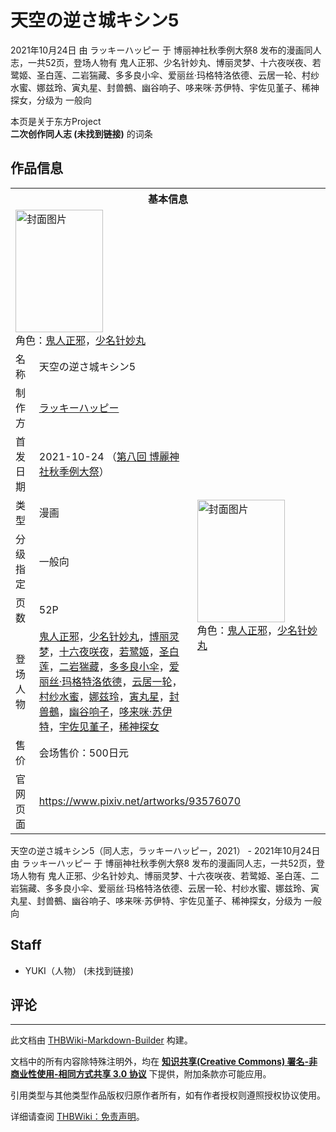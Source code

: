 # 天空の逆さ城キシン5

<!-- source html: G:\repos\THBWiki-Markdown-Builder\THBWikiMarkdown\Temp\main\9\92\ns0%3A%E5%A4%A9%E7%A9%BA%E3%81%AE%E9%80%86%E3%81%95%E5%9F%8E%E3%82%AD%E3%82%B7%E3%83%B35.html -->

2021年10月24日 由 ラッキーハッピー 于 博丽神社秋季例大祭8 发布的漫画同人志，一共52页，登场人物有 鬼人正邪、少名针妙丸、博丽灵梦、十六夜咲夜、若鹭姬、圣白莲、二岩猯藏、多多良小伞、爱丽丝·玛格特洛依德、云居一轮、村纱水蜜、娜兹玲、寅丸星、封兽鵺、幽谷响子、哆来咪·苏伊特、宇佐见堇子、稀神探女，分级为 一般向

本页是关于东方Project  
 **二次创作同人志 (未找到链接)** 的词条
## 作品信息

<table><tbody><tr><th colspan="3">基本信息</th></tr><tr><td class="cover-artwork-mobile" colspan="2"><a href="./文件-天空の逆さ城キシン5封面.jpg.md" class="image" title="封面图片"><img alt="封面图片" src="https://upload.thwiki.cc/thumb/a/a2/%E5%A4%A9%E7%A9%BA%E3%81%AE%E9%80%86%E3%81%95%E5%9F%8E%E3%82%AD%E3%82%B7%E3%83%B35%E5%B0%81%E9%9D%A2.jpg/140px-%E5%A4%A9%E7%A9%BA%E3%81%AE%E9%80%86%E3%81%95%E5%9F%8E%E3%82%AD%E3%82%B7%E3%83%B35%E5%B0%81%E9%9D%A2.jpg" decoding="async" loading="lazy" width="140" height="196" srcset="https://upload.thwiki.cc/thumb/a/a2/%E5%A4%A9%E7%A9%BA%E3%81%AE%E9%80%86%E3%81%95%E5%9F%8E%E3%82%AD%E3%82%B7%E3%83%B35%E5%B0%81%E9%9D%A2.jpg/210px-%E5%A4%A9%E7%A9%BA%E3%81%AE%E9%80%86%E3%81%95%E5%9F%8E%E3%82%AD%E3%82%B7%E3%83%B35%E5%B0%81%E9%9D%A2.jpg 1.5x, https://upload.thwiki.cc/thumb/a/a2/%E5%A4%A9%E7%A9%BA%E3%81%AE%E9%80%86%E3%81%95%E5%9F%8E%E3%82%AD%E3%82%B7%E3%83%B35%E5%B0%81%E9%9D%A2.jpg/280px-%E5%A4%A9%E7%A9%BA%E3%81%AE%E9%80%86%E3%81%95%E5%9F%8E%E3%82%AD%E3%82%B7%E3%83%B35%E5%B0%81%E9%9D%A2.jpg 2x" data-file-width="777" data-file-height="1087"></a><div class="cover-char">角色：<a href="./鬼人正邪.md" title="鬼人正邪">鬼人正邪</a>，<a href="./少名针妙丸.md" title="少名针妙丸">少名针妙丸</a></div></td>
</tr><tr><td class="label">名称</td><td colspan="2"> 天空の逆さ城キシン5 </td></tr><tr><td class="label">制作方</td><td><a href="./ラッキーハッピー.md" title="ラッキーハッピー">ラッキーハッピー</a></td><td class="cover-artwork" rowspan="7" style="min-width:196px;"><a href="./文件-天空の逆さ城キシン5封面.jpg.md" class="image" title="封面图片"><img alt="封面图片" src="https://upload.thwiki.cc/thumb/a/a2/%E5%A4%A9%E7%A9%BA%E3%81%AE%E9%80%86%E3%81%95%E5%9F%8E%E3%82%AD%E3%82%B7%E3%83%B35%E5%B0%81%E9%9D%A2.jpg/140px-%E5%A4%A9%E7%A9%BA%E3%81%AE%E9%80%86%E3%81%95%E5%9F%8E%E3%82%AD%E3%82%B7%E3%83%B35%E5%B0%81%E9%9D%A2.jpg" decoding="async" loading="lazy" width="140" height="196" srcset="https://upload.thwiki.cc/thumb/a/a2/%E5%A4%A9%E7%A9%BA%E3%81%AE%E9%80%86%E3%81%95%E5%9F%8E%E3%82%AD%E3%82%B7%E3%83%B35%E5%B0%81%E9%9D%A2.jpg/210px-%E5%A4%A9%E7%A9%BA%E3%81%AE%E9%80%86%E3%81%95%E5%9F%8E%E3%82%AD%E3%82%B7%E3%83%B35%E5%B0%81%E9%9D%A2.jpg 1.5x, https://upload.thwiki.cc/thumb/a/a2/%E5%A4%A9%E7%A9%BA%E3%81%AE%E9%80%86%E3%81%95%E5%9F%8E%E3%82%AD%E3%82%B7%E3%83%B35%E5%B0%81%E9%9D%A2.jpg/280px-%E5%A4%A9%E7%A9%BA%E3%81%AE%E9%80%86%E3%81%95%E5%9F%8E%E3%82%AD%E3%82%B7%E3%83%B35%E5%B0%81%E9%9D%A2.jpg 2x" data-file-width="777" data-file-height="1087"></a><div class="cover-char">角色：<a href="./鬼人正邪.md" title="鬼人正邪">鬼人正邪</a>，<a href="./少名针妙丸.md" title="少名针妙丸">少名针妙丸</a></div></td>
</tr><tr><td class="label">首发日期</td><td>2021-10-24&#160;（<a href="/展会作品列表?e=%E5%8D%9A%E4%B8%BD%E7%A5%9E%E7%A4%BE%E7%A7%8B%E5%AD%A3%E4%BE%8B%E5%A4%A7%E7%A5%AD%238">第八回 博麗神社秋季例大祭</a>）</td></tr><tr><td class="label">类型</td><td>漫画</td></tr><tr><td class="label">分级指定</td><td>一般向</td></tr><tr><td class="label">页数</td><td>52P</td></tr><tr><td class="label">登场人物</td><td><a href="./鬼人正邪.md" title="鬼人正邪">鬼人正邪</a>，<a href="./少名针妙丸.md" title="少名针妙丸">少名针妙丸</a>，<a href="./博丽灵梦.md" title="博丽灵梦">博丽灵梦</a>，<a href="/%E5%8D%81%E5%85%AD%E5%A4%9C%E5%92%B2%E5%A4%9C" title="十六夜咲夜">十六夜咲夜</a>，<a href="./若鹭姬.md" title="若鹭姬">若鹭姬</a>，<a href="./圣白莲.md" title="圣白莲">圣白莲</a>，<a href="./二岩猯藏.md" title="二岩猯藏">二岩猯藏</a>，<a href="./多多良小伞.md" title="多多良小伞">多多良小伞</a>，<a href="./爱丽丝·玛格特洛依德.md" title="爱丽丝·玛格特洛依德">爱丽丝·玛格特洛依德</a>，<a href="./云居一轮.md" title="云居一轮">云居一轮</a>，<a href="./村纱水蜜.md" title="村纱水蜜">村纱水蜜</a>，<a href="./娜兹玲.md" title="娜兹玲">娜兹玲</a>，<a href="./寅丸星.md" title="寅丸星">寅丸星</a>，<a href="./封兽鵺.md" title="封兽鵺">封兽鵺</a>，<a href="./幽谷响子.md" title="幽谷响子">幽谷响子</a>，<a href="./哆来咪·苏伊特.md" title="哆来咪·苏伊特">哆来咪·苏伊特</a>，<a href="./宇佐见堇子.md" title="宇佐见堇子">宇佐见堇子</a>，<a href="./稀神探女.md" title="稀神探女">稀神探女</a></td></tr><tr><td class="label">售价</td><td>会场售价：500日元</td></tr>
<tr><td class="label">官网页面</td><td colspan="2"><a rel="nofollow" class="external free" href="https://www.pixiv.net/artworks/93576070">https://www.pixiv.net/artworks/93576070</a></td></tr></tbody></table>

天空の逆さ城キシン5（同人志，ラッキーハッピー，2021） - 2021年10月24日 由 ラッキーハッピー 于 博丽神社秋季例大祭8 发布的漫画同人志，一共52页，登场人物有 鬼人正邪、少名针妙丸、博丽灵梦、十六夜咲夜、若鹭姬、圣白莲、二岩猯藏、多多良小伞、爱丽丝·玛格特洛依德、云居一轮、村纱水蜜、娜兹玲、寅丸星、封兽鵺、幽谷响子、哆来咪·苏伊特、宇佐见堇子、稀神探女，分级为 一般向
## Staff
- YUKI（人物） (未找到链接)

## 评论




---

此文档由 [THBWiki-Markdown-Builder](https://github.com/Delsin-Yu/THBWiki-Markdown-Builder) 构建。

文档中的所有内容除特殊注明外，均在 [**知识共享(Creative Commons) 署名-非商业性使用-相同方式共享 3.0 协议**](https://creativecommons.org/licenses/by-sa/3.0/deed.zh-hans) 下提供，附加条款亦可能应用。

引用类型与其他类型作品版权归原作者所有，如有作者授权则遵照授权协议使用。

详细请查阅 [THBWiki：免责声明](https://thbwiki.cc/THBWiki:%E5%85%8D%E8%B4%A3%E5%A3%B0%E6%98%8E)。

